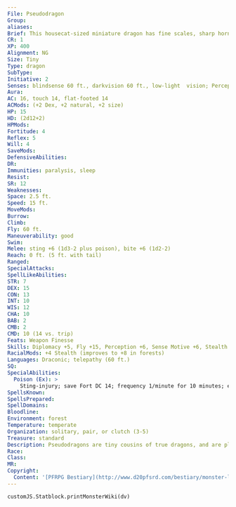 ```yaml
---
File: Pseudodragon
Group: 
aliases: 
Brief: This housecat-sized miniature dragon has fine scales, sharp horns, wicked little teeth, and a tail tipped with a barbed stinger.
CR: 1
XP: 400
Alignment: NG
Size: Tiny
Type: dragon
SubType: 
Initiative: 2
Senses: blindsense 60 ft., darkvision 60 ft., low-light  vision; Perception +6
Aura: 
AC: 16, touch 14, flat-footed 14
ACMods: (+2 Dex, +2 natural, +2 size)
HP: 15
HD: (2d12+2)
HPMods: 
Fortitude: 4
Reflex: 5
Will: 4
SaveMods: 
DefensiveAbilities: 
DR: 
Immunities: paralysis, sleep
Resist: 
SR: 12
Weaknesses: 
Space: 2.5 ft.
Speed: 15 ft.
MoveMods: 
Burrow: 
Climb: 
Fly: 60 ft.
Maneuverability: good
Swim: 
Melee: sting +6 (1d3-2 plus poison), bite +6 (1d2-2)
Reach: 0 ft. (5 ft. with tail)
Ranged: 
SpecialAttacks: 
SpellLikeAbilities: 
STR: 7
DEX: 15
CON: 13
INT: 10
WIS: 12
CHA: 10
BAB: 2
CMB: 2
CMD: 10 (14 vs. trip)
Feats: Weapon Finesse
Skills: Diplomacy +5, Fly +15, Perception +6, Sense Motive +6, Stealth +19 (+23 in forests), Survival +6
RacialMods: +4 Stealth (improves to +8 in forests)
Languages: Draconic; telepathy (60 ft.)
SQ: 
SpecialAbilities:
  Poison (Ex): >
    Sting-injury; save Fort DC 14; frequency 1/minute for 10 minutes; effect sleep for 1 minute; cure 1 save. The save DC is Constitution-based and includes a +2 racial bonus.
SpellsKnown: 
SpellsPrepared: 
SpellDomains: 
Bloodline: 
Environment: forest
Temperature: temperate
Organization: solitary, pair, or clutch (3-5)
Treasure: standard
Description: Pseudodragons are tiny cousins of true dragons, and are playful but shy. They often only vocalize in chirps, hisses, growls, and purrs, but can communicate telepathically with any intelligent creature. If approached peacefully and offered food, they are usually willing to share information about what they've seen in their territory, but threats or violence make them flee.  Pseudodragons are carnivores, devouring insects, rodents, small birds, and snakes, though they sometimes eat eggs, and most also enjoy butter, cheese, and fish. They either hunt on the ground like lizards or look for prey on the wing like a raptor. As smart as a typical humanoid, they do not enjoy being treated as pets and prefer being treated as friends. They are wary of evil folk but can bond with sorcerers and wizards as familiars, and some have befriended druids and rangers or partnered with good dragons as scouts. Pseudodragons will serve as familiars if they approve of a spellcaster's personality (and if the spellcaster takes the Improved Familiar feat), but often also bond with those whose company they enjoy or who have proven themselves true friends. A pseudodragon might follow another character in this manner for days, weeks, years, or even a lifetime if the creature is treated well, provided with food, and generally well-loved.  Upon reaching adulthood, a pseudodragon's body is about 1 foot long with a 2-foot tail, and weighs about 7 pounds. A pseudodragon egg is the size of a chicken egg, but leathery and spotted brown, and a mating female lays 2-5 eggs every spring. A clutch of pseudodragons (the collective noun-not to be confused with pseudodragons from the same brood of eggs) usually consists of a mated pair and several near-adult offspring.
Race: 
Class: 
MR: 
Copyright:
  Content: '[PFRPG Bestiary](http://www.d20pfsrd.com/bestiary/monster-listings/dragons/pseudodragon)'
---
```

```dataviewjs
customJS.Statblock.printMonsterWiki(dv)
```
